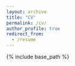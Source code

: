 ```yaml
---
layout: archive
title: "CV"
permalink: /cv/
author_profile: true
redirect_from:
  - /resume
---
```


{% include base_path %}

 <object data="polarblairx.github.io/images/Young-CV-Jan2025.pdf" width="1000" height="1000" type='application/pdf'></object>



